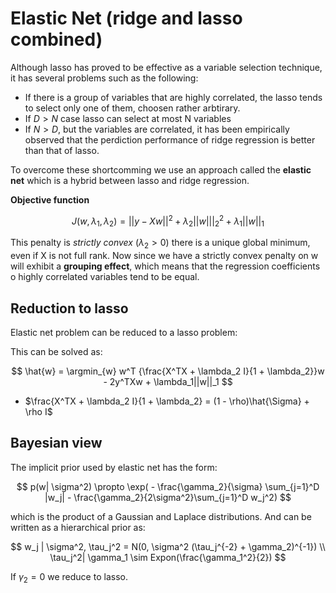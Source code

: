 
# Elastic Net (ridge and lasso combined)

Although lasso has proved to be effective as a variable selection technique, it has several problems such as the following:

* If there is a group of variables that are highly correlated, the lasso tends to select only one of them, choosen rather arbtirary.
* If $D > N$ case lasso can select at most N variables
* If $N > D$, but the variables are correlated, it has been empirically observed that the perdiction performance of ridge regression is better than that of lasso.

To overcome these shortcomming we use an approach called the **elastic net** which is a hybrid between lasso and ridge regression. 

**Objective function**

$$J(w, \lambda_1, \lambda_2) = || y - Xw||^2 + \lambda_2||w|||_2^2 + \lambda_1 ||w||_1 $$

This penalty is *strictly convex* ($\lambda_2 > 0$)  there is a unique global minimum, even if X is not full rank. Now since we have a strictly convex penalty on w will exhibit a **grouping effect**, which means that the regression coefficients o highly correlated variables tend to be equal. 

## Reduction to lasso
Elastic net problem can be reduced to a lasso problem:

This can be solved as:

$$
\hat{w} = \argmin_{w} w^T {\frac{X^TX + \lambda_2 I}{1 + \lambda_2}}w - 2y^TXw + \lambda_1||w||_1
$$

* $\frac{X^TX + \lambda_2 I}{1 + \lambda_2} = (1 - \rho)\hat{\Sigma} + \rho I$


## Bayesian view

The implicit prior used by elastic net has the form:

$$
p(w| \sigma^2) \propto \exp( - \frac{\gamma_2}{\sigma} \sum_{j=1}^D |w_j| - \frac{\gamma_2}{2\sigma^2}\sum_{j=1}^D w_j^2) 
$$

which is the product of a Gaussian and Laplace distributions. And can be written as a hierarchical prior as:

$$
w_j | \sigma^2, \tau_j^2 = N(0, \sigma^2 (\tau_j^{-2} + \gamma_2)^{-1}) \\
\tau_j^2| \gamma_1 \sim Expon(\frac{\gamma_1^2}{2})
$$

If $\gamma_2 = 0$ we reduce to lasso.